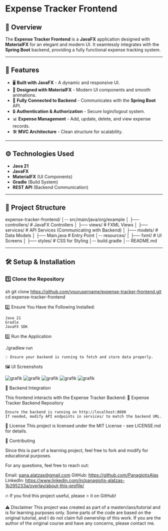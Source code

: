 # Expense Tracker Frontend

## 📌 Overview
The **Expense Tracker Frontend** is a **JavaFX** application designed with **MaterialFX** for an elegant and modern UI. It seamlessly integrates with the **Spring Boot** backend, providing a fully functional expense tracking system.

---

## 🚀 Features
- 🖥️ **Built with JavaFX** - A dynamic and responsive UI.
- 🎨 **Designed with MaterialFX** - Modern UI components and smooth animations.
- 🔗 **Fully Connected to Backend** - Communicates with the **Spring Boot** API.
- 🔒 **Authentication & Authorization** - Secure login/logout system.
- 📊 **Expense Management** - Add, update, delete, and view expense records.
- 🛠️ **MVC Architecture** - Clean structure for scalability.

---

## ⚙️ Technologies Used
- **Java 21**
- **JavaFX**
- **MaterialFX** (UI Components)
- **Gradle** (Build System)
- **REST API** (Backend Communication)

---

## 📂 Project Structure

expense-tracker-frontend/ │-- src/main/java/org/example │ ├── controllers/ # JavaFX Controllers │ ├── views/ # FXML Views │ ├── services/ # API Services (Communicating with Backend) │ ├── models/ # Data Models │ ├── Main.java # Entry Point │-- resources/ │ ├── fxml/ # UI Screens │ ├── styles/ # CSS for Styling │-- build.gradle │-- README.md


---

## 🛠️ Setup & Installation

### 1️⃣ Clone the Repository
sh
git clone https://github.com/yourusername/expense-tracker-frontend.git
cd expense-tracker-frontend

2️⃣ Ensure You Have the Following Installed:

    Java 21
    Gradle
    JavaFX SDK

3️⃣ Run the Application

./gradlew run

    💡 Ensure your backend is running to fetch and store data properly.

🖼️ UI Screenshots

![grafik](https://github.com/user-attachments/assets/8cb49e58-0fe5-459c-8394-000c3a19c746)
![grafik](https://github.com/user-attachments/assets/a5c37180-24ed-45cb-9537-55c0f4efcf19)
![grafik](https://github.com/user-attachments/assets/9f0580b7-44db-4719-b8b7-d15caa7bd44c)
![grafik](https://github.com/user-attachments/assets/c24e21ff-df03-418a-aca8-67e410c5a2ca)
![grafik](https://github.com/user-attachments/assets/2dbd2787-7d53-4299-a488-dbd5961dc7f0)





🔄 Backend Integration

This frontend interacts with the Expense Tracker Backend: 🔗 Expense Tracker Backend Repository

    Ensure the backend is running on http://localhost:8080
    If needed, modify API endpoints in services/ to match the backend URL.

📜 License
This project is licensed under the MIT License - see LICENSE.md for details.


🤝 Contributing

Since this is part of a learning project, feel free to fork and modify for educational purposes.

For any questions, feel free to reach out:

Email: pana.alatzas@gmail.com
GitHub: https://github.com/PanagiotisAlas
LinkedIn: https://www.linkedin.com/in/panagiotis-alatzas-1b295233a/overlay/about-this-profile/

🔥 If you find this project useful, please ⭐ it on GitHub!


⚠️ Disclaimer
This project was created as part of a masterclass/tutorial and is for learning purposes only.
Some parts of the code are based on the original tutorial, and I do not claim full ownership of this work.
If you are the author of the original course and have any concerns, please contact me.
